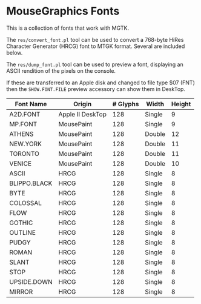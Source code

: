 # MouseGraphics Fonts

This is a collection of fonts that work with MGTK.

The `res/convert_font.pl` tool can be used to convert a 768-byte HiRes
Character Generator (HRCG) font to MTGK format. Several are included
below.

The `res/dump_font.pl` tool can be used to preview a font, displaying
an ASCII rendition of the pixels on the console.

If these are transferred to an Apple disk and changed to file type $07
(FNT) then the `SHOW.FONT.FILE` preview accessory can show them in
DeskTop.


Font Name    | Origin           | # Glyphs | Width  | Height
------------ | ---------------- | -------- | ------ | ------
A2D.FONT     | Apple II DeskTop | 128      | Single | 9
MP.FONT      | MousePaint       | 128      | Single | 9
ATHENS       | MousePaint       | 128      | Double | 12
NEW.YORK     | MousePaint       | 128      | Double | 11
TORONTO      | MousePaint       | 128      | Double | 11
VENICE       | MousePaint       | 128      | Double | 10
ASCII        | HRCG             | 128      | Single | 8
BLIPPO.BLACK | HRCG             | 128      | Single | 8
BYTE         | HRCG             | 128      | Single | 8
COLOSSAL     | HRCG             | 128      | Single | 8
FLOW         | HRCG             | 128      | Single | 8
GOTHIC       | HRCG             | 128      | Single | 8
OUTLINE      | HRCG             | 128      | Single | 8
PUDGY        | HRCG             | 128      | Single | 8
ROMAN        | HRCG             | 128      | Single | 8
SLANT        | HRCG             | 128      | Single | 8
STOP         | HRCG             | 128      | Single | 8
UPSIDE.DOWN  | HRCG             | 128      | Single | 8
MIRROR       | HRCG             | 128      | Single | 8
